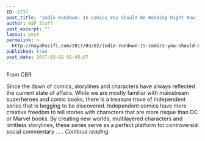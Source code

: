 ```yaml
---
ID: 6737
post_title: 'Indie Rundown: 15 Comics You Should Be Reading Right Now'
author: NSF Staff
post_excerpt: ""
layout: post
permalink: >
  http://nayahscifi.com/2017/03/02/indie-rundown-15-comics-you-should-be-reading-right-now/
published: true
post_date: 2017-03-02 01:48:07
---
```

From CBR

Since the dawn of comics, storylines and characters have always reflected the current state of affairs. While we are mostly familiar with mainstream superheroes and comic books, there is a treasure trove of independent series that is begging to be discovered. Independent comics have more creative freedom to tell stories with characters that are more risque than DC or Marvel books. By creating new worlds, multilayered characters and limitless storylines, these series serve as a perfect platform for controversial social commentary . . . <em>Continue reading</em>